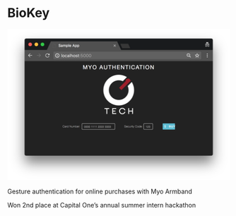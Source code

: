 # BioKey

![](https://raw.githubusercontent.com/kas/biokey/master/biokey.png)

Gesture authentication for online purchases with Myo Armband

Won 2nd place at Capital One’s annual summer intern hackathon

